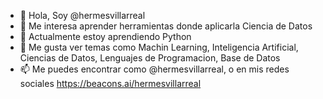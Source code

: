 - 👋 Hola, Soy @hermesvillarreal
- 👀 Me interesa aprender herramientas donde aplicarla Ciencia de Datos
- 🌱 Actualmente estoy aprendiendo Python
- 💞️ Me gusta ver temas como Machin Learning, Inteligencia Artificial, Ciencias de Datos, Lenguajes de Programacion, Base de Datos 
- 📫 Me puedes encontrar como @hermesvillarreal, o en mis redes sociales https://beacons.ai/hermesvillarreal

<!---
hermesvillarreal/hermesvillarreal is a ✨ special ✨ repository because its `README.md` (this file) appears on your GitHub profile.
You can click the Preview link to take a look at your changes.
--->
